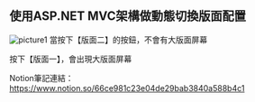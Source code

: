 ## 使用ASP.NET MVC架構做動態切換版面配置

![picture1](https://user-images.githubusercontent.com/30917086/123895439-710c0d80-d992-11eb-963d-319abaeec965.png)
當按下【版面二】的按鈕，不會有大版面屏幕


按下【版面一】，會出現大版面屏幕

Notion筆記連結：https://www.notion.so/66ce981c23e04de29bab3840a588b4c1


